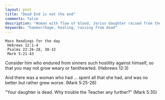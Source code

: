 ```yaml
---
layout: post
title: "Dead End is not the end"
comments: false
description: "Woman with flow of blood, Jarius daughter raised from the dead"
keywords: "haemorrhage, healing, raising from dead"
---
```


```
Mass Readings for the day
 Hebrews 12:1-4
 Psalms 22:26-28, 30-32
 Mark 5:21-43
```

Consider him who endured from sinners such hostility against himself, so that you may not grow weary or fainthearted. (Hebrews 12:3)

And there was a woman who had … spent all that she had, and was no better but rather grew worse. (Mark 5:25-26)

"Your daughter is dead. Why trouble the Teacher any further?" (Mark 5:35)


